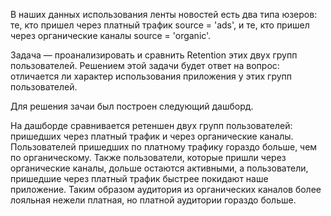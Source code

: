 В наших данных использования ленты новостей есть два типа юзеров: те, кто пришел через платный трафик source = 'ads', и те, кто пришел через органические каналы source = 'organic'.

Задача — проанализировать и сравнить Retention этих двух групп пользователей. Решением этой задачи будет ответ на вопрос: отличается ли характер использования приложения у этих групп пользователей. 

Для решения зачаи был построен следующий дашборд.



На дашборде сравнивается ретеншен двух групп пользователей: пришедших через платный трафик и через органические каналы. Пользователей пришедших по платному трафику гораздо больше, чем по органическому. Также пользователи, которые пришли через органические каналы, дольше остаются активными, а пользователи, пришедшие через платный трафик быстрее покидают наше приложение. Таким образом аудитория из органических каналов более лояльная нежели платная, но платной аудитории гораздо больше.

